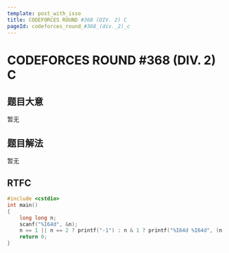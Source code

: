 ```yaml
---
template: post_with_isso
title: CODEFORCES ROUND #368 (DIV. 2) C
pageId: codeforces_round_#368_(div._2)_c
---
```


# CODEFORCES ROUND #368 (DIV. 2) C
<span id="poem"></span><script>$(function(){$.ajax('/api/poem?rnd='+Date.now()+Math.random()).done(function(data){$('#poem').text(data);});});</script>
## 题目大意
暂无

## 题目解法
暂无

## RTFC

```cpp
#include <cstdio>
int main()
{
    long long n;
    scanf("%I64d", &n);
    n == 1 || n == 2 ? printf("-1") : n & 1 ? printf("%I64d %I64d", (n * n - 1) / 2, (n * n + 1) / 2) : printf("%I64d %I64d", (n / 2) * (n / 2) + 1, (n / 2) * (n / 2) - 1);
    return 0;
}

```
<div id="__comment"></div>
